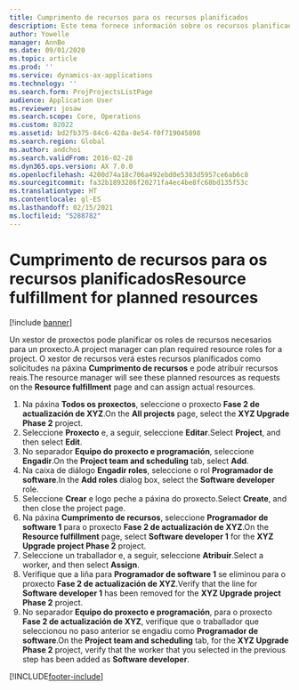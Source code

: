 ```yaml
---
title: Cumprimento de recursos para os recursos planificados
description: Este tema fornece información sobre os recursos planificados para un proxecto.
author: Yowelle
manager: AnnBe
ms.date: 09/01/2020
ms.topic: article
ms.prod: ''
ms.service: dynamics-ax-applications
ms.technology: ''
ms.search.form: ProjProjectsListPage
audience: Application User
ms.reviewer: josaw
ms.search.scope: Core, Operations
ms.custom: 82022
ms.assetid: bd2fb375-84c6-428a-8e54-f0f719045898
ms.search.region: Global
ms.author: andchoi
ms.search.validFrom: 2016-02-28
ms.dyn365.ops.version: AX 7.0.0
ms.openlocfilehash: 4200d74a18c706a492ebd0e5383d5957ce6ab6c8
ms.sourcegitcommit: fa32b1893286f20271fa4ec4be8fc68bd135f53c
ms.translationtype: HT
ms.contentlocale: gl-ES
ms.lasthandoff: 02/15/2021
ms.locfileid: "5288782"
---
```

# <a name="resource-fulfillment-for-planned-resources"></a><span data-ttu-id="39a58-103">Cumprimento de recursos para os recursos planificados</span><span class="sxs-lookup"><span data-stu-id="39a58-103">Resource fulfillment for planned resources</span></span>

[!include [banner](../includes/banner.md)]

<span data-ttu-id="39a58-104">Un xestor de proxectos pode planificar os roles de recursos necesarios para un proxecto.</span><span class="sxs-lookup"><span data-stu-id="39a58-104">A project manager can plan required resource roles for a project.</span></span> <span data-ttu-id="39a58-105">O xestor de recursos verá estes recursos planificados como solicitudes na páxina **Cumprimento de recursos** e pode atribuír recursos reais.</span><span class="sxs-lookup"><span data-stu-id="39a58-105">The resource manager will see these planned resources as requests on the **Resource fulfillment** page and can assign actual resources.</span></span>

1. <span data-ttu-id="39a58-106">Na páxina **Todos os proxectos**, seleccione o proxecto **Fase 2 de actualización de XYZ**.</span><span class="sxs-lookup"><span data-stu-id="39a58-106">On the **All projects** page, select the **XYZ Upgrade Phase 2** project.</span></span>
2. <span data-ttu-id="39a58-107">Seleccione **Proxecto** e, a seguir, seleccione **Editar**.</span><span class="sxs-lookup"><span data-stu-id="39a58-107">Select **Project**, and then select **Edit**.</span></span>
3. <span data-ttu-id="39a58-108">No separador **Equipo do proxecto e programación**, seleccione **Engadir**.</span><span class="sxs-lookup"><span data-stu-id="39a58-108">On the **Project team and scheduling** tab, select **Add**.</span></span>
4. <span data-ttu-id="39a58-109">Na caixa de diálogo **Engadir roles**, seleccione o rol **Programador de software**.</span><span class="sxs-lookup"><span data-stu-id="39a58-109">In the **Add roles** dialog box, select the **Software developer** role.</span></span>
5. <span data-ttu-id="39a58-110">Seleccione **Crear** e logo peche a páxina do proxecto.</span><span class="sxs-lookup"><span data-stu-id="39a58-110">Select **Create**, and then close the project page.</span></span>
6. <span data-ttu-id="39a58-111">Na páxina **Cumprimento de recursos**, seleccione **Programador de software 1** para o proxecto **Fase 2 de actualización de XYZ**.</span><span class="sxs-lookup"><span data-stu-id="39a58-111">On the **Resource fulfillment** page, select **Software developer 1** for the **XYZ Upgrade project Phase 2** project.</span></span>
7. <span data-ttu-id="39a58-112">Seleccione un traballador e, a seguir, seleccione **Atribuír**.</span><span class="sxs-lookup"><span data-stu-id="39a58-112">Select a worker, and then select **Assign**.</span></span>
8. <span data-ttu-id="39a58-113">Verifique que a liña para **Programador de software 1** se eliminou para o proxecto **Fase 2 de actualización de XYZ**.</span><span class="sxs-lookup"><span data-stu-id="39a58-113">Verify that the line for **Software developer 1** has been removed for the **XYZ Upgrade project Phase 2** project.</span></span>
9. <span data-ttu-id="39a58-114">No separador **Equipo do proxecto e programación**, para o proxecto **Fase 2 de actualización de XYZ**, verifique que o traballador que seleccionou no paso anterior se engadiu como **Programador de software**.</span><span class="sxs-lookup"><span data-stu-id="39a58-114">On the **Project team and scheduling** tab, for the **XYZ Upgrade Phase 2** project, verify that the worker that you selected in the previous step has been added as **Software developer**.</span></span>


[!INCLUDE[footer-include](../includes/footer-banner.md)]